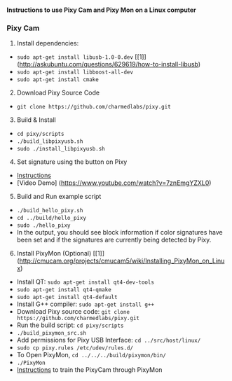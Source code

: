 #### Instructions to use Pixy Cam and Pixy Mon on a Linux computer

### Pixy Cam
1. Install dependencies:
 - `sudo apt-get install libusb-1.0-0.dev`  [[1]] (http://askubuntu.com/questions/629619/how-to-install-libusb)
 - `sudo apt-get install libboost-all-dev`
 - `sudo apt-get install cmake`

2. Download Pixy Source Code
 - `git clone https://github.com/charmedlabs/pixy.git`
 
3. Build & Install
 - `cd pixy/scripts`
 - `./build_libpixyusb.sh`
 - `sudo ./install_libpixyusb.sh`

4. Set signature using the button on Pixy 
 - [Instructions](http://cmucam.org/projects/cmucam5/wiki/Teach_Pixy_an_object_2#Teach-Pixy-an-Object)
 - [Video Demo] (https://www.youtube.com/watch?v=7znEmgYZXL0)
 
5. Build and Run example script
 - `./build_hello_pixy.sh`
 - `cd ../build/hello_pixy`
 - `sudo ./hello_pixy`
 - In the output, you should see block information if color signatures have been set and if the signatures are currently being detected by Pixy.
 
6. Install PixyMon (Optional) [[1]] (http://cmucam.org/projects/cmucam5/wiki/Installing_PixyMon_on_Linux)
  - Install QT: `sudo apt-get install qt4-dev-tools`
  - `sudo apt-get install qt4-qmake`
  - `sudo apt-get install qt4-default`
  - Install G++ compiler: `sudo apt-get install g++`
  - Download Pixy source code: `git clone https://github.com/charmedlabs/pixy.git`
  - Run the build script: `cd pixy/scripts`
  - `./build_pixymon_src.sh`
  - Add permissions for Pixy USB Interface: `cd ../src/host/linux/`
  - `sudo cp pixy.rules /etc/udev/rules.d/`
  - To Open PixyMon, `cd ../../../build/pixymon/bin/`
  - `./PixyMon`
  - [Instructions](http://cmucam.org/projects/cmucam5/wiki/Teach_Pixy_an_object_2#Teaching-through-PixyMon) to train the PixyCam through PixyMon
